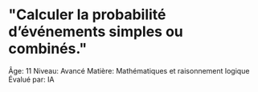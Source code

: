 # "Calculer la probabilité d’événements simples ou combinés."

Âge: 11
Niveau: Avancé
Matière: Mathématiques et raisonnement logique
Évalué par: IA